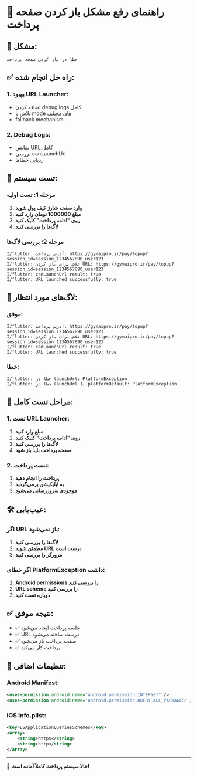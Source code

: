 # 🔧 راهنمای رفع مشکل باز کردن صفحه پرداخت

## 🎯 **مشکل:**
```
خطا در باز کردن صفحه پرداخت
```

## ✅ **راه حل انجام شده:**

### **1. بهبود URL Launcher:**
- اضافه کردن debug logs کامل
- تلاش با mode های مختلف
- fallback mechanism

### **2. Debug Logs:**
- نمایش URL کامل
- بررسی canLaunchUrl
- ردیابی خطاها

## 🧪 **تست سیستم:**

### **مرحله 1: تست اولیه**
1. **وارد صفحه شارژ کیف پول شوید**
2. **مبلغ 1000000 تومان وارد کنید**
3. **روی "ادامه پرداخت" کلیک کنید**
4. **لاگ‌ها را بررسی کنید**

### **مرحله 2: بررسی لاگ‌ها**
```
I/flutter: آدرس پرداخت: https://gymaipro.ir/pay/topup?session_id=session_1234567890_user123
I/flutter: تلاش برای باز کردن URL: https://gymaipro.ir/pay/topup?session_id=session_1234567890_user123
I/flutter: canLaunchUrl result: true
I/flutter: URL launched successfully: true
```

## 📱 **لاگ‌های مورد انتظار:**

### **موفق:**
```
I/flutter: آدرس پرداخت: https://gymaipro.ir/pay/topup?session_id=session_1234567890_user123
I/flutter: تلاش برای باز کردن URL: https://gymaipro.ir/pay/topup?session_id=session_1234567890_user123
I/flutter: canLaunchUrl result: true
I/flutter: URL launched successfully: true
```

### **خطا:**
```
I/flutter: خطا در launchUrl: PlatformException
I/flutter: خطا در launchUrl با platformDefault: PlatformException
```

## 🚀 **مراحل تست کامل:**

### **1. تست URL Launcher:**
1. **مبلغ وارد کنید**
2. **روی "ادامه پرداخت" کلیک کنید**
3. **لاگ‌ها را بررسی کنید**
4. **صفحه پرداخت باید باز شود**

### **2. تست پرداخت:**
1. **پرداخت را انجام دهید**
2. **به اپلیکیشن برمی‌گردید**
3. **موجودی به‌روزرسانی می‌شود**

## 🛠️ **عیب‌یابی:**

### **اگر URL باز نمی‌شود:**
1. **لاگ‌ها را بررسی کنید**
2. **مطمئن شوید URL درست است**
3. **مرورگر را بررسی کنید**

### **اگر خطای PlatformException داشت:**
1. **Android permissions را بررسی کنید**
2. **URL scheme را بررسی کنید**
3. **دوباره تست کنید**

## ✅ **نتیجه موفق:**

- ✅ جلسه پرداخت ایجاد می‌شود
- ✅ URL درست ساخته می‌شود
- ✅ صفحه پرداخت باز می‌شود
- ✅ پرداخت کار می‌کند

## 🔧 **تنظیمات اضافی:**

### **Android Manifest:**
```xml
<uses-permission android:name="android.permission.INTERNET" />
<uses-permission android:name="android.permission.QUERY_ALL_PACKAGES" />
```

### **iOS Info.plist:**
```xml
<key>LSApplicationQueriesSchemes</key>
<array>
    <string>https</string>
    <string>http</string>
</array>
```

---

**🎉 حالا سیستم پرداخت کاملاً آماده است!**
